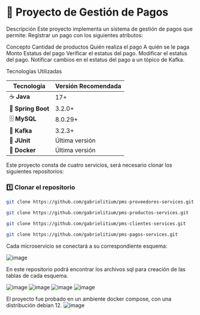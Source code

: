 # 🚀 Proyecto de Gestión de Pagos

Descripción
Este proyecto implementa un sistema de gestión de pagos que permite:
Registrar un pago con los siguientes atributos:

Concepto
Cantidad de productos
Quién realiza el pago
A quién se le paga
Monto
Estatus del pago
Verificar el estatus del pago.
Modificar el estatus del pago.
Notificar cambios en el estatus del pago a un tópico de Kafka.


Tecnologías Utilizadas

| Tecnología  | Versión Recomendada |
|------------|--------------------|
| ☕ **Java** | 17+ |
| 🌱 **Spring Boot** | 3.2.0+ |
| 🗄️ **MySQL** | 8.0.29+ |
| 📡 **Kafka** | 3.2.3+ |
| 🧪 **JUnit** | Última versión |
| 🐳 **Docker** | Última versión |

Este proyecto consta de cuatro servicios, será necesario clonar los siguientes repositorios:

### 1️⃣ Clonar el repositorio
```bash
git clone https://github.com/gabrielitium/pms-proveedores-services.git
```
```bash
git clone https://github.com/gabrielitium/pms-productos-services.git
```
```bash
git clone https://github.com/gabrielitium/pms-clientes-services.git
```
```bash
git clone https://github.com/gabrielitium/pms-pagos-services.git
```

Cada microservicio se conectará a su correspondiente esquema:

![image](https://github.com/user-attachments/assets/2e3071f9-3fc5-4f67-a99d-5e518cf088cc)

En este repositorio podrá encontrar los archivos sql para creación de las tablas de cada esquema.

![image](https://github.com/user-attachments/assets/d4c4fd5e-117b-4bef-a241-41d71252c73c)
![image](https://github.com/user-attachments/assets/d6457257-084f-4283-b522-15b5cf3c12be)
![image](https://github.com/user-attachments/assets/bc23465f-37a8-4a54-b0b2-66d720484b91)
![image](https://github.com/user-attachments/assets/6160660c-6506-442a-8c13-415937613e46)


El proyecto fue probado en un ambiente docker compose, con una distribución debian 12.
![image](https://github.com/user-attachments/assets/5fd53433-fbad-4082-9959-8bad0f521bd5)







